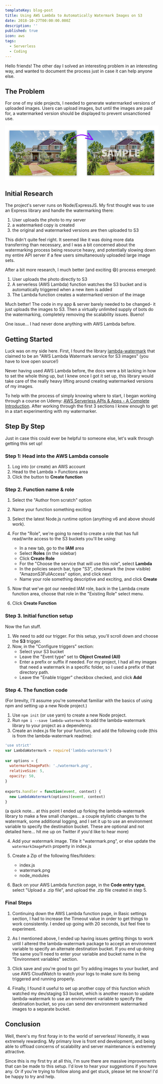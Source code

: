 ```yaml
---
templateKey: blog-post
title: Using AWS Lambda to Automatically Watermark Images on S3
date: 2018-10-27T00:00:00.000Z
description: ''
published: true
icon: aws
tags:
  - Serverless
  - Coding
---
```


Hello friends! The other day I solved an interesting problem in an interesting way, and wanted to document the process just in case it can help anyone else.

## The Problem

For one of my side projects, I needed to generate watermarked versions of uploaded images. Users can upload images, but until the images are paid for, a watermarked version should be displayed to prevent unsanctioned use.

![Watermark sample](./lambda-watermark-example.png)

## Initial Research

The project's server runs on Node/ExpressJS. My first thought was to use an Express library and handle the watermarking there:

1.  User uploads the photo to my server
2.  a watermarked copy is created
3.  the original and watermarked versions are then uploaded to S3

This didn't quite feel right. It seemed like it was doing more data transferring than necessary, and I was a bit concerned about the watermarking process being resource heavy, and potentially slowing down my entire API server if a few users simultaneously uploaded large image sets.

After a bit more research, I much better (and exciting 😄) process emerged:

1.  User uploads the photo directly to S3
2.  A serverless (AWS Lambda) function watches the S3 bucket and is automatically triggered when a new item is added
3.  The Lambda function creates a watermarked version of the image

Much better! The code in my app & server barely needed to be changed- it just uploads the images to S3. Then a virtually unlimited supply of bots do the watermarking, completely removing the scalability issues. Bueno!

One issue... I had never done anything with AWS Lambda before.

## Getting Started

Luck was on my side here. First, I found the library [lambda-watermark](https://github.com/prestonvanloon/lambda-watermark) that claimed to be an "AWS Lambda Watermark service for S3 images" (you have to love open source!)

Never having used AWS Lambda before, the docs were a bit lacking in how to set the whole thing up, but I knew once I got it set up, this library would take care of the really heavy lifting around creating watermarked versions of my images.

To help with the process of simply knowing where to start, I began working through a course on Udemy: [AWS Serverless APIs & Apps - A Complete Introduction](https://www.udemy.com/aws-serverless-a-complete-introduction). After working through the first 3 sections I knew enough to get in a start experimenting with my watermarker.

## Step By Step

Just in case this could ever be helpful to someone else, let's walk through getting this set up!

### Step 1: Head into the AWS Lambda console

1.  Log into (or create) an AWS account
2.  Head to the Lambda > Functions area
3.  Click the button to **Create function**

### Step 2. Function name & role

1.  Select the "Author from scratch" option
2.  Name your function something exciting
3.  Select the latest Node.js runtime option (anything v6 and above should work).
4.  For the "Role", we're going to need to create a role that has full read/write access to the S3 buckets you'll be using:

    - In a new tab, go to the **IAM** area
    - Select **Roles** (in the sidebar)
    - Click **Create Role**
    - For the "Choose the service that will use this role", select **Lambda**
    - In the policies search bar, type "S3", checkmark the (now visible) "AmazonS3FullAccess" option, and click next
    - Name your role something descriptive and exciting, and click **Create**

5.  Now that we've got our needed IAM role, back in the Lambda create function area, choose that role in the "Existing Role" select menu.
6.  Click **Create Function**

### Step 3. Initial function setup

Now the fun stuff.

1.  We need to add our trigger. For this setup, you'll scroll down and choose the **S3** trigger.
2.  Now, in the "Configure triggers" section:
    - Select your S3 bucket
    - Leave the "Event type" set to **Object Created (All)**
    - Enter a prefix or suffix if needed. For my project, I had all my images that need a watermark in a specific folder, so I used a prefix of that directory path.
    - Leave the "Enable trigger" checkbox checked, and click **Add**

### Step 4. The function code

(For brevity, I'll assume you're somewhat familiar with the basics of using npm and setting up a new Node project.)

1.  Use `npm init` (or use yarn) to create a new Node project.
2.  Run `npm i --save lambda-watermark` to add the lambda-watermark library to your project as a dependency.
3.  Create an index.js file for your function, and add the following code (this is from the lambda-watermark readme):

```javascript
'use strict'
var LambdaWatermark = require('lambda-watermark')

var options = {
  watermarkImagePath: './watermark.png',
  relativeSize: 5,
  opacity: 50,
}

exports.handler = function(event, context) {
  new LambdaWatermark(options)(event, context)
}
```

(a quick note... at this point I ended up forking the lambda-watermark library to make a few small changes... a couple stylistic changes to the watermark, some additional logging, and I set it up to use an environment variable to specify the destination bucket. These are optional and not detailed here... hit me up on Twitter if you'd like to hear more)

4.  Add your watermark image. Title it "watermark.png", or else update the `watermarkImagePath` property in index.js

5.  Create a Zip of the following files/folders:

    - index.js
    - watermark.png
    - node_modules

6.  Back on your AWS Lambda function page, in the **Code entry type**, select "Upload a .zip file", and upload the .zip file created in step 5.

### Final Steps

1.  Continuing down the AWS Lambda function page, in Basic settings section, I had to increase the Timeout value in order to get things to work consistently. I ended up going with 20 seconds, but feel free to experiment.

2.  As I mentioned above, I ended up having issues getting things to work until I altered the lambda-watermark package to accept an environment variable to specify an alternate destination bucket. If you end up doing the same you'll need to enter your variable and bucket name in the "Environment variables" section.

3.  Click save and you're good to go! Try adding images to your bucket, and use AWS CloudWatch to watch your logs to make sure its being triggered and running properly.

4.  Finally, I found it useful to set up another copy of this function which watched my dev/staging S3 bucket, which is another reason to update lambda-watermark to use an environment variable to specify the destination bucket, so you can send dev environment watermarked images to a separate bucket.

## Conclusion

Well, there's my first foray in to the world of serverless! Honestly, it was extremely rewarding. My primary love is front end development, and being able to offload concerns of scalability and server maintenance is extremely attractive.

Since this is my first try at all this, I'm sure there are massive improvements that can be made to this setup. I'd love to hear your suggestions if you have any. Or if you're trying to follow along and get stuck, please let me know! I'd be happy to try and help.
